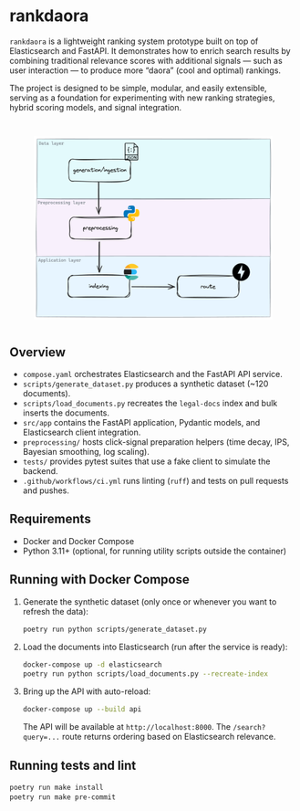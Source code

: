 # rankdaora

`rankdaora` is a lightweight ranking system prototype built on top of Elasticsearch and FastAPI.
It demonstrates how to enrich search results by combining traditional relevance scores with additional signals — such as user interaction — to produce more “daora” (cool and optimal) rankings.

The project is designed to be simple, modular, and easily extensible, serving as a foundation for experimenting with new ranking strategies, hybrid scoring models, and signal integration.

<p align="center" style="margin: 3em">
  <a href="rankdaora-architecture.png">
    <img src="rankdaora-architecture.png" alt="rankdaora-architecture"/ width="550">
  </a>
</p>

## Overview

- `compose.yaml` orchestrates Elasticsearch and the FastAPI API service.
- `scripts/generate_dataset.py` produces a synthetic dataset (~120 documents).
- `scripts/load_documents.py` recreates the `legal-docs` index and bulk inserts the documents.
- `src/app` contains the FastAPI application, Pydantic models, and Elasticsearch client integration.
- `preprocessing/` hosts click-signal preparation helpers (time decay, IPS, Bayesian smoothing, log scaling).
- `tests/` provides pytest suites that use a fake client to simulate the backend.
- `.github/workflows/ci.yml` runs linting (`ruff`) and tests on pull requests and pushes.

## Requirements

- Docker and Docker Compose
- Python 3.11+ (optional, for running utility scripts outside the container)

## Running with Docker Compose

1. Generate the synthetic dataset (only once or whenever you want to refresh the data):

   ```bash
   poetry run python scripts/generate_dataset.py
   ```

2. Load the documents into Elasticsearch (run after the service is ready):

   ```bash
   docker-compose up -d elasticsearch
   poetry run python scripts/load_documents.py --recreate-index
   ```

3. Bring up the API with auto-reload:

   ```bash
   docker-compose up --build api
   ```

   The API will be available at `http://localhost:8000`. The `/search?query=...` route returns ordering based on Elasticsearch relevance.

## Running tests and lint

```bash
poetry run make install
poetry run make pre-commit
```